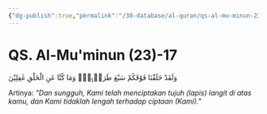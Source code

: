 ```yaml
---
{"dg-publish":true,"permalink":"/30-database/al-quran/qs-al-mu-minun-23-17/"}
---
```



# QS. Al-Mu'minun (23)-17
وَلَقَدْ خَلَقْنَا فَوْقَكُمْ سَبْعَ طَرَاۤىِٕقَۖ وَمَا كُنَّا عَنِ الْخَلْقِ غٰفِلِيْنَ

Artinya: *"Dan sungguh, Kami telah menciptakan tujuh (lapis) langit di atas kamu, dan Kami tidaklah lengah terhadap ciptaan (Kami)."*
